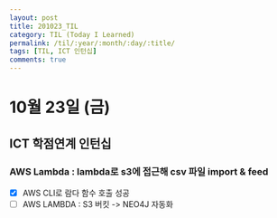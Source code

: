 ```yaml
---
layout: post
title: 201023_TIL
category: TIL (Today I Learned)
permalink: /til/:year/:month/:day/:title/
tags: [TIL, ICT 인턴십]
comments: true
---
```

# 10월 23일 (금)
## ICT 학점연계 인턴십
### AWS Lambda : lambda로 s3에 접근해 csv 파일 import & feed
- [X] AWS CLI로 람다 함수 호출 성공
- [ ] AWS LAMBDA : S3 버킷 -> NEO4J 자동화
